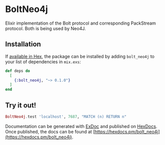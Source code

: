 # BoltNeo4j

Elixir implementation of the Bolt protocol and corresponding PackStream
protocol. Both is being used by Neo4J.

## Installation

If [available in Hex](https://hex.pm/docs/publish), the package can be installed
by adding `bolt_neo4j` to your list of dependencies in `mix.exs`:

```elixir
def deps do
  [
    {:bolt_neo4j, "~> 0.1.0"}
  ]
end
```

## Try it out!

```elixir
BoltNeo4j.test 'localhost', 7687, "MATCH (n) RETURN n"
```

Documentation can be generated with [ExDoc](https://github.com/elixir-lang/ex_doc)
and published on [HexDocs](https://hexdocs.pm). Once published, the docs can
be found at [https://hexdocs.pm/bolt_neo4j](https://hexdocs.pm/bolt_neo4j).

